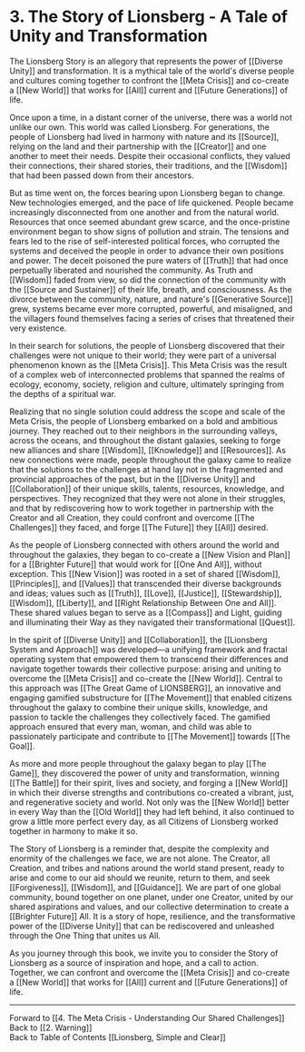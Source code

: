 # 3. The Story of Lionsberg - A Tale of Unity and Transformation

The Lionsberg Story is an allegory that represents the power of [[Diverse Unity]] and transformation. It is a mythical tale of the world's diverse people and cultures coming together to confront the [[Meta Crisis]] and co-create a [[New World]] that works for [[All]] current and [[Future Generations]] of life.

Once upon a time, in a distant corner of the universe, there was a world not unlike our own. This world was called Lionsberg. For generations, the people of Lionsberg had lived in harmony with nature and its [[Source]], relying on the land and their partnership with the [[Creator]] and one another to meet their needs. Despite their occasional conflicts, they valued their connections, their shared stories, their traditions, and the [[Wisdom]] that had been passed down from their ancestors.

But as time went on, the forces bearing upon Lionsberg began to change. New technologies emerged, and the pace of life quickened. People became increasingly disconnected from one another and from the natural world. Resources that once seemed abundant grew scarce, and the once-pristine environment began to show signs of pollution and strain. The tensions and fears led to the rise of self-interested political forces, who corrupted the systems and deceived the people in order to advance their own positions and power. The deceit poisoned the pure waters of [[Truth]] that had once perpetually liberated and nourished the community. As Truth and [[Wisdom]] faded from view, so did the connection of the community with the [[Source and Sustainer]] of their life, breath, and consciousness. As the divorce between the community, nature, and nature's [[Generative Source]] grew, systems became ever more corrupted, powerful, and misaligned, and the villagers found themselves facing a series of crises that threatened their very existence.

In their search for solutions, the people of Lionsberg discovered that their challenges were not unique to their world; they were part of a universal phenomenon known as the [[Meta Crisis]]. This Meta Crisis was the result of a complex web of interconnected problems that spanned the realms of ecology, economy, society, religion and culture, ultimately springing from the depths of a spiritual war. 

Realizing that no single solution could address the scope and scale of the Meta Crisis, the people of Lionsberg embarked on a bold and ambitious journey. They reached out to their neighbors in the surrounding valleys, across the oceans, and throughout the distant galaxies, seeking to forge new alliances and share [[Wisdom]], [[Knowledge]] and [[Resources]]. As new connections were made, people throughout the galaxy came to realize that the solutions to the challenges at hand lay not in the fragmented and provincial approaches of the past, but in the [[Diverse Unity]] and [[Collaboration]] of their unique skills, talents, resources, knowledge, and perspectives. They recognized that they were not alone in their struggles, and that by rediscovering how to work together in partnership with the Creator and all Creation, they could confront and overcome [[The Challenges]] they faced, and forge [[The Future]] they [[All]] desired. 

As the people of Lionsberg connected with others around the world and throughout the galaxies, they began to co-create a [[New Vision and Plan]] for a [[Brighter Future]] that would work for [[One And All]], without exception. This [[New Vision]] was rooted in a set of shared [[Wisdom]], [[Principles]], and [[Values]] that transcended their diverse backgrounds and ideas; values such as [[Truth]], [[Love]], [[Justice]], [[Stewardship]], [[Wisdom]], [[Liberty]], and [[Right Relationship Between One and All]]. These shared values began to serve as a [[Compass]] and Light, guiding and illuminating their Way as they navigated their transformational [[Quest]]. 

In the spirit of [[Diverse Unity]] and [[Collaboration]], the [[Lionsberg System and Approach]] was developed—a unifying framework and fractal operating system that empowered them to transcend their differences and navigate together towards their collective purpose: arising and uniting to overcome the [[Meta Crisis]] and co-create the [[New World]]. Central to this approach was [[The Great Game of LIONSBERG]], an innovative and engaging gamified substructure for [[The Movement]] that enabled citizens throughout the galaxy to combine their unique skills, knowledge, and passion to tackle the challenges they collectively faced. The gamified approach ensured that every man, woman, and child was able to passionately participate and contribute to [[The Movement]] towards [[The Goal]]. 

As more and more people throughout the galaxy began to play [[The Game]], they discovered the power of unity and transformation, winning [[The Battle]] for their spirit, lives and society, and forging a [[New World]] in which their diverse strengths and contributions co-created a vibrant, just, and regenerative society and world. Not only was the [[New World]] better in every Way than the [[Old World]] they had left behind, it also continued to grow a little more perfect every day, as all Citizens of Lionsberg worked together in harmony to make it so. 

The Story of Lionsberg is a reminder that, despite the complexity and enormity of the challenges we face, we are not alone. The Creator, all Creation, and tribes and nations around the world stand present, ready to arise and come to our aid should we reunite, return to them, and seek [[Forgiveness]], [[Wisdom]], and [[Guidance]]. We are part of one global community, bound together on one planet, under one Creator, united by our shared aspirations and values, and our collective determination to create a [[Brighter Future]] All. It is a story of hope, resilience, and the transformative power of the [[Diverse Unity]] that can be rediscovered and unleashed through the One Thing that unites us All. 

As you journey through this book, we invite you to consider the Story of Lionsberg as a source of inspiration and hope, and a call to action. Together, we can confront and overcome the [[Meta Crisis]] and co-create a [[New World]] that works for [[All]] current and [[Future Generations]] of life.

____
Forward to [[4.  The Meta Crisis - Understanding Our Shared Challenges]]  
Back to [[2. Warning]]  
Back to Table of Contents [[Lionsberg, Simple and Clear]]